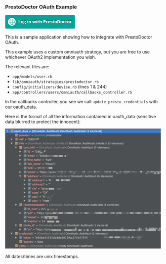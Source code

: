 ### PrestoDoctor OAuth Example ###

![Log in with PrestoDoctor](https://raw.githubusercontent.com/PrestoDoctor/prestodoctor-oauth/master/app/assets/images/prestodoctor-login.png)

This is a sample application showing how to integrate with PrestoDoctor OAuth.

This example uses a custom omniauth strategy, but you are free to use whichever OAuth2 implementation you wish.

The relevant files are:

- `app/models/user.rb`
- `lib/omniauth/strategies/prestodoctor.rb`
- `config/initializers/devise.rb` (lines 1 & 244)
- `app/controllers/users/omniauth/callbacks_controller.rb`

In the callbacks controller, you see we call `update_presto_credentials` with our oauth_data.

Here is the format of all the information contained in oauth_data (sensitive data blurred to protect the innocent):

<img src="https://raw.githubusercontent.com/PrestoDoctor/prestodoctor-oauth/master/screenshot.png" width="700">

All dates/times are unix timestamps.
